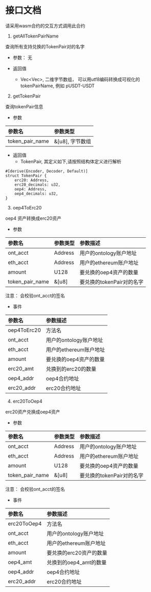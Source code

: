 # 接口文档

请采用wasm合约的交互方式调用此合约

1. getAllTokenPairName

查询所有支持兑换的TokenPair对的名字

* 参数： 无

* 返回值
  * Vec<Vec<u8>>, 二维字节数组， 可以用utf8编码转换成可视化的tokenPairName, 例如 pUSDT-USDT

2. getTokenPair

查询tokenPair信息

* 参数

|参数名|参数类型|
|:---|:---|
|token_pair_name|&[u8], 字节数组|

* 返回值
  * TokenPair, 其定义如下,请按照结构体定义进行解析

```
#[derive(Encoder, Decoder, Default)]
struct TokenPair {
    erc20: Address,
    erc20_decimals: u32,
    oep4: Address,
    oep4_decimals: u32,
}
```    

3. oep4ToErc20

oep4 资产转换成erc20资产

* 参数

|参数名|参数类型|参数描述|
|:---|:---|:---|
|ont_acct|Address|用户的ontology账户地址|
|eth_acct|Address|用户的ethereum账户地址|
|amount|U128|要兑换的oep4资产的数量|
|token_pair_name|&[u8]|要兑换的tokenPair对的名字|


注意： 会校验ont_acct的签名



* 事件

|参数名|参数描述|
|:---|:---|
|oep4ToErc20|方法名|
|ont_acct|用户的ontology账户地址|
|eth_acct|用户的ethereum账户地址|
|amount|要兑换的oep4资产的数量|
|erc20_amt|兑换到的erc20的数量|
|oep4_addr|oep4合约地址|
|erc20_addr|erc20合约地址|



4. erc20ToOep4

erc20资产兑换成oep4资产

* 参数

|参数名|参数类型|参数描述|
|:---|:---|:---|
|ont_acct|Address|用户的ontology账户地址|
|eth_acct|Address|用户的ethereum账户地址|
|amount|U128|要兑换的oep4资产的数量|
|token_pair_name|&[u8]|要兑换的tokenPair对的名字|

注意： 会校验ont_acct的签名


* 事件

|参数名|参数描述|
|:---|:---|
|erc20ToOep4|方法名|
|ont_acct|用户的ontology账户地址|
|eth_acct|用户的ethereum账户地址|
|amount|要兑换的erc20资产的数量|
|oep4_amt|兑换到的oep4_amt的数量|
|oep4_addr|oep4合约地址|
|erc20_addr|erc20合约地址|